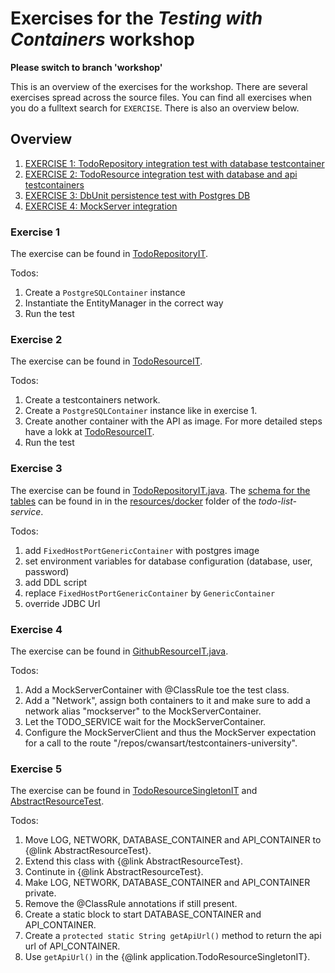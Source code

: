 # Exercises for the _Testing with Containers_ workshop

**Please switch to branch 'workshop'**

This is an overview of the exercises for the workshop. There are several exercises spread across the source files.
You can find all exercises when you do a fulltext search for `EXERCISE`. There is also an overview below.

## Overview

1. [EXERCISE 1: TodoRepository integration test with database testcontainer](src/test/java/application/TodoResourceIT.java)
1. [EXERCISE 2: TodoResource integration test with database and api testcontainers](src/test/java/application/TodoResourceIT.java)
3. [EXERCISE 3: DbUnit persistence test with Postgres DB](todo-list/todo-list-service/src/test/java/de/openknowledge/projects/todolist/service/domain/TodoRepositoryIT.java)
4. [EXERCISE 4: MockServer integration](src/test/java/domain/GithubResourceIT.java)

### Exercise 1

The exercise can be found in [TodoRepositoryIT](src/test/java/domain/TodoRepositoryIT.java).

Todos:
1. Create a `PostgreSQLContainer` instance
2. Instantiate the EntityManager in the correct way
3. Run the test

### Exercise 2

The exercise can be found in [TodoResourceIT](src/test/java/application/TodoResourceIT.java).

Todos:
1. Create a testcontainers network.
2. Create a `PostgreSQLContainer` instance like in exercise 1.
3. Create another container with the API as image. For more detailed steps have a lokk at [TodoResourceIT](src/test/java/application/TodoResourceIT.java).
4. Run the test

### Exercise 3

The exercise can be found in [TodoRepositoryIT.java](todo-list/todo-list-service/src/test/java/de/openknowledge/projects/todolist/service/domain/TodoRepositoryIT.java).
The [schema for the tables](todo-list/todo-list-service/src/main/resources/docker/init.sql) can be found in in the 
[resources/docker](todo-list/todo-list-service/src/main/resources/docker/) folder of the _todo-list-service_. 

Todos:
1. add `FixedHostPortGenericContainer` with postgres image
2. set environment variables for database configuration (database, user, password)
3. add DDL script
4. replace `FixedHostPortGenericContainer` by `GenericContainer`
5. override JDBC Url

### Exercise 4

The exercise can be found in [GithubResourceIT.java](src/test/java/domain/GithubResourceIT.java).

Todos:
1. Add a MockServerContainer with @ClassRule toe the test class.
2. Add a "Network", assign both containers to it and make sure to add a network alias "mockserver" to the MockServerContainer.
3. Let the TODO_SERVICE wait for the MockServerContainer.
4. Configure the MockServerClient and thus the MockServer expectation for a call to the route "/repos/cwansart/testcontainers-university".

### Exercise 5

The exercise can be found in [TodoResourceSingletonIT](src/test/java/application/TodoResourceSingletonIT.java) and 
[AbstractResourceTest](src/test/java/infrastructure/AbstractResourceTest.java).

Todos:
1. Move LOG, NETWORK, DATABASE_CONTAINER and API_CONTAINER to {@link AbstractResourceTest}.
2. Extend this class with {@link AbstractResourceTest}.
3. Continute in {@link AbstractResourceTest}.
4. Make LOG, NETWORK, DATABASE_CONTAINER and API_CONTAINER private.
5. Remove the @ClassRule annotations if still present.
6. Create a static block to start DATABASE_CONTAINER and API_CONTAINER.
7. Create a `protected static String getApiUrl()` method to return the api url of API_CONTAINER.
8. Use `getApiUrl()` in the {@link application.TodoResourceSingletonIT}.
